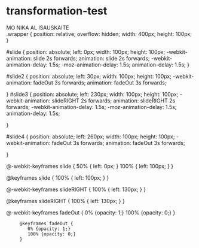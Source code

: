 # transformation-test
<div class="wrapper">
<span id="slide" >MO</span>
<span id="slide2" >NIKA</span>
<span id="slide3" >AL</span>
<span id="slide4" >ISAUSKAITE</span>
</div>
.wrapper {
    position: relative;
    overflow: hidden;
    width: 400px;
    height: 100px; 
}

#slide {
    position: absolute;
    left: 0px;
    width: 100px;
    height: 100px;
    -webkit-animation: slide 2s forwards;
    animation: slide 2s forwards;
    -webkit-animation-delay: 1.5s;
  -moz-animation-delay: 1.5s;
  animation-delay: 1.5s;
}


#slide2 {
    position: absolute;
    left: 30px;
    width: 100px;
    height: 100px;
    -webkit-animation: fadeOut 3s forwards;
    animation: fadeOut 3s forwards;

}
#slide3 {
    position: absolute;
    left: 230px;
    width: 100px;
    height: 100px;
    -webkit-animation: slideRIGHT 2s forwards;
    animation: slideRIGHT 2s forwards;
        -webkit-animation-delay: 1.5s;
  -moz-animation-delay: 1.5s;
  animation-delay: 1.5s;

}

#slide4 {
    position: absolute;
    left: 260px;
    width: 100px;
    height: 100px;
    -webkit-animation: fadeOut 3s forwards;
    animation: fadeOut 3s forwards;


}


@-webkit-keyframes slide {
    50% { left: 0px; }
    100% { left: 100px; }
}

@keyframes slide {
    100% { left: 100px; }
}

@-webkit-keyframes slideRIGHT {
    100% { left: 130px; }
}

@keyframes slideRIGHT {
    100% { left: 130px; }
}

 @-webkit-keyframes fadeOut {
            0% {opacity: 1;}
            100% {opacity: 0;}
         }
         
         @keyframes fadeOut {
            0% {opacity: 1;}
            100% {opacity: 0;}
         }
